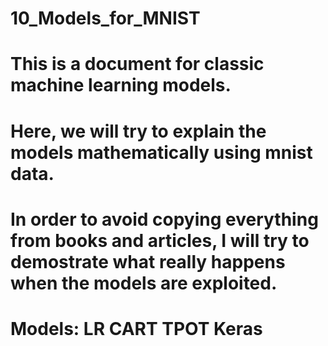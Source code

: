 # 10_Models_for_MNIST

# This is a document for classic machine learning models.

# Here, we will try to explain the models mathematically using mnist data.

# In order to avoid copying everything from books and articles, I will try to demostrate what really happens when the models are exploited.

#

# Models: LR CART TPOT Keras
